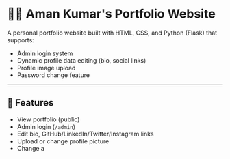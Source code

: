 # 🧑‍💻 Aman Kumar's Portfolio Website

A personal portfolio website built with HTML, CSS, and Python (Flask) that supports:
- Admin login system
- Dynamic profile data editing (bio, social links)
- Profile image upload
- Password change feature

---

## 🚀 Features

- View portfolio (public)
- Admin login (`/admin`)
- Edit bio, GitHub/LinkedIn/Twitter/Instagram links
- Upload or change profile picture
- Change a
